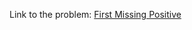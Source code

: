 Link to the problem: [First Missing Positive](https://binarysearch.com/problems/First-Missing-Positive)
